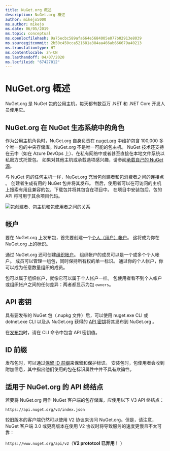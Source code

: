 ```yaml
---
title: NuGet.org 概述
description: NuGet.org 概述
author: mikejo5000
ms.author: mikejo
ms.date: 06/05/2019
ms.topic: conceptual
ms.openlocfilehash: 9a75ecbc589afa664e5684005e077b02913e8039
ms.sourcegitcommit: 2b50c450cca521681a384aa466ab666679a40213
ms.translationtype: HT
ms.contentlocale: zh-CN
ms.lasthandoff: 04/07/2020
ms.locfileid: "67427012"
---
```

# <a name="overview-of-nugetorg"></a>NuGet.org 概述

NuGet.org 是 NuGet 包的公用主机，每天都有数百万 .NET 和 .NET Core 开发人员使用它。

## <a name="role-of-nugetorg-in-the-nuget-ecosystem"></a>NuGet.org 在 NuGet 生态系统中的角色

作为公用主机角色时，NuGet.org 自身负责在 [nuget.org](https://www.nuget.org) 中维护包含 100,000 多个唯一包的中央存储库。NuGet.org 不是唯一可能的包主机。 NuGet 技术还支持在云中（如在 Azure DevOps 上）、在私有网络中或者甚至直接在本地文件系统以私密方式托管包。 如果对其他主机或承载选项感兴趣，请参阅[承载自己的 NuGet 源](../hosting-packages/overview.md)。

与 NuGet 包的任何主机一样，NuGet.org 充当包创建者和包消费者之间的连接点   。 创建者生成有用的 NuGet 包并将其发布。 然后，使用者可以在可访问的主机上搜索有用且兼容的包，下载包并将其包含在项目中。 在项目中安装包后，包的 API 将可用于其余项目代码。

![包创建者、包主机和包使用者之间的关系](media/nuget-roles.png)

## <a name="accounts"></a>帐户

要在 NuGet.org 上发布包，首先要创建一个[个人（用户）帐户](individual-accounts.md)。 这将成为你在 NuGet.org 上的标识。

通过 NuGet.org 还可创建[组织帐户](organizations-on-nuget-org.md)。 组织帐户的成员可以是一个或多个个人帐户。 成员可以管理一组包，同时保持所有权的单一标识。 通过你的个人帐户，你可以成为任意数量组织的成员。

包可以属于组织帐户，就像它可以属于个人帐户一样。 包使用者看不到个人帐户或组织帐户之间的任何差异：两者都显示为包 `owners`。

## <a name="api-keys"></a>API 密钥

具有要发布的 NuGet 包（.nupkg 文件）后，可以使用 nuget.exe CLI 或 dotnet.exe CLI 以及从 NuGet.org 获得的 [API 密钥](scoped-api-keys.md)将其发布到 NuGet.org  。

在[发布包](../create-packages/creating-a-package.md)时，请在 CLI 命令中包含 API 密钥值。

## <a name="id-prefixes"></a>ID 前缀

发布包时，可以通过[保留 ID 前缀](id-prefix-reservation.md)来保留和保护标识。 安装包时，包使用者会收到附加信息，其中指出他们使用的包在标识属性中并不具有欺骗性。

## <a name="api-endpoint-for-nugetorg"></a>适用于 NuGet.org 的 API 终结点

若要将 NuGet.org 用作 NuGet 客户端的包存储库，应使用以下 V3 API 终结点： 

`https://api.nuget.org/v3/index.json`

较旧版本的客户端仍然可以使用 V2 协议来访问 NuGet.org。但是，请注意，NuGet 客户端 3.0 或更高版本在使用 V2 协议时将导致服务的速度更慢且不太可靠：

`https://www.nuget.org/api/v2`（**V2 prototcol 已弃用！** ）

